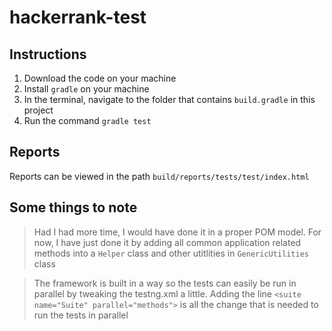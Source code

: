 # hackerrank-test

## Instructions
1. Download the code on your machine
2. Install `gradle` on your machine
3. In the terminal, navigate to the folder that contains `build.gradle` in this project
4. Run the command `gradle test`

## Reports
Reports can be viewed in the path `build/reports/tests/test/index.html`

## Some things to note
> Had I had more time, I would have done it in a proper POM model. For now, I have just done it by adding all common application related methods into a `Helper` class and other utitlities in `GenericUtilities` class

> The framework is built in a way so the tests can easily be run in parallel by tweaking the testng.xml a little. Adding the line 
`<suite name="Suite" parallel="methods">` is all the change that is needed to run the tests in parallel
